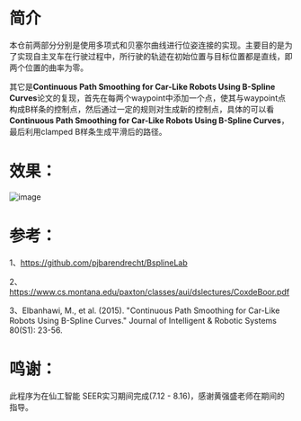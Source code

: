 # 简介
本仓前两部分分别是使用多项式和贝塞尔曲线进行位姿连接的实现。主要目的是为了实现自主叉车在行驶过程中，所行驶的轨迹在初始位置与目标位置都是直线，即两个位置的曲率为零。

其它是**Continuous Path Smoothing for Car-Like Robots Using B-Spline Curves**论文的复现，首先在每两个waypoint中添加一个点，使其与waypoint点构成B样条的控制点，然后通过一定的规则对生成新的控制点，具体的可以看**Continuous Path Smoothing for Car-Like Robots Using B-Spline Curves**，最后利用clamped B样条生成平滑后的路径。
# 效果：
![image](https://github.com/ouyiyun/BsplinOpt/blob/master/doc/Bspline.gif)
# 参考：
1、https://github.com/pjbarendrecht/BsplineLab

2、https://www.cs.montana.edu/paxton/classes/aui/dslectures/CoxdeBoor.pdf

3、Elbanhawi, M., et al. (2015). "Continuous Path Smoothing for Car-Like Robots Using B-Spline Curves." Journal of Intelligent & Robotic Systems 80(S1): 23-56.
# 鸣谢：
此程序为在仙工智能 SEER实习期间完成(7.12 - 8.16)，感谢黄强盛老师在期间的指导。
